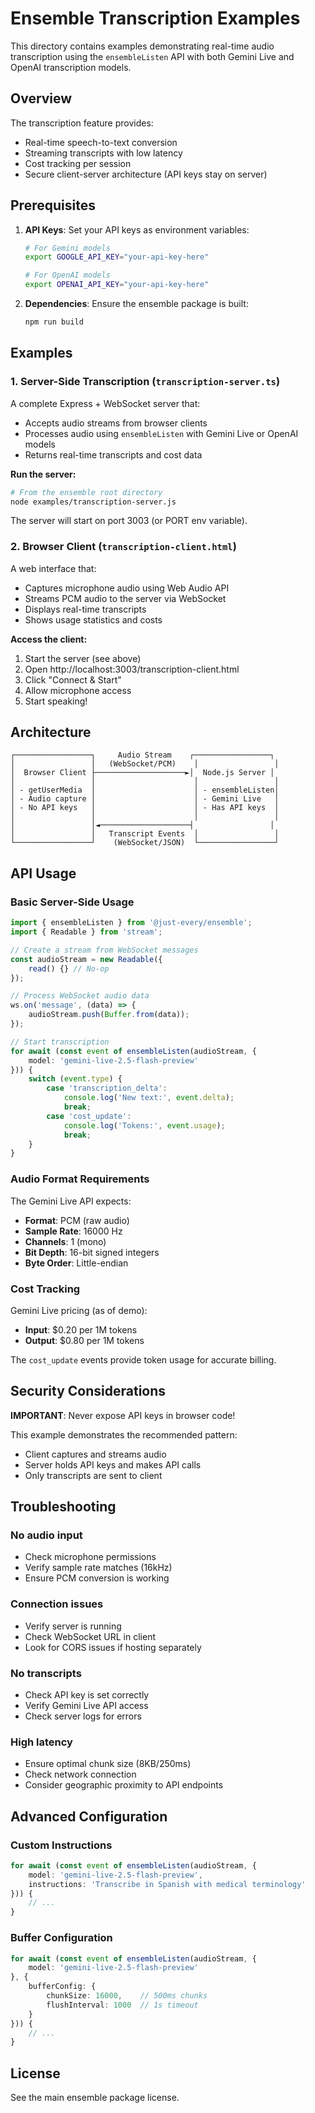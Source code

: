 # Ensemble Transcription Examples

This directory contains examples demonstrating real-time audio transcription using the `ensembleListen` API with both Gemini Live and OpenAI transcription models.

## Overview

The transcription feature provides:
- Real-time speech-to-text conversion
- Streaming transcripts with low latency
- Cost tracking per session
- Secure client-server architecture (API keys stay on server)

## Prerequisites

1. **API Keys**: Set your API keys as environment variables:
   ```bash
   # For Gemini models
   export GOOGLE_API_KEY="your-api-key-here"
   
   # For OpenAI models
   export OPENAI_API_KEY="your-api-key-here"
   ```

2. **Dependencies**: Ensure the ensemble package is built:
   ```bash
   npm run build
   ```

## Examples

### 1. Server-Side Transcription (`transcription-server.ts`)

A complete Express + WebSocket server that:
- Accepts audio streams from browser clients
- Processes audio using `ensembleListen` with Gemini Live or OpenAI models
- Returns real-time transcripts and cost data

**Run the server:**
```bash
# From the ensemble root directory
node examples/transcription-server.js
```

The server will start on port 3003 (or PORT env variable).

### 2. Browser Client (`transcription-client.html`)

A web interface that:
- Captures microphone audio using Web Audio API
- Streams PCM audio to the server via WebSocket
- Displays real-time transcripts
- Shows usage statistics and costs

**Access the client:**
1. Start the server (see above)
2. Open http://localhost:3003/transcription-client.html
3. Click "Connect & Start"
4. Allow microphone access
5. Start speaking!

## Architecture

```
┌─────────────────┐     Audio Stream    ┌─────────────────┐
│                 │   (WebSocket/PCM)    │                 │
│  Browser Client ├────────────────────►│  Node.js Server │
│                 │                      │                 │
│ - getUserMedia  │                      │ - ensembleListen│
│ - Audio capture │                      │ - Gemini Live   │
│ - No API keys   │                      │ - Has API keys  │
│                 │                      │                 │
│                 │◄────────────────────┤                 │
│                 │   Transcript Events  │                 │
└─────────────────┘    (WebSocket/JSON)  └─────────────────┘
```

## API Usage

### Basic Server-Side Usage

```typescript
import { ensembleListen } from '@just-every/ensemble';
import { Readable } from 'stream';

// Create a stream from WebSocket messages
const audioStream = new Readable({
    read() {} // No-op
});

// Process WebSocket audio data
ws.on('message', (data) => {
    audioStream.push(Buffer.from(data));
});

// Start transcription
for await (const event of ensembleListen(audioStream, {
    model: 'gemini-live-2.5-flash-preview'
})) {
    switch (event.type) {
        case 'transcription_delta':
            console.log('New text:', event.delta);
            break;
        case 'cost_update':
            console.log('Tokens:', event.usage);
            break;
    }
}
```

### Audio Format Requirements

The Gemini Live API expects:
- **Format**: PCM (raw audio)
- **Sample Rate**: 16000 Hz
- **Channels**: 1 (mono)
- **Bit Depth**: 16-bit signed integers
- **Byte Order**: Little-endian

### Cost Tracking

Gemini Live pricing (as of demo):
- **Input**: $0.20 per 1M tokens
- **Output**: $0.80 per 1M tokens

The `cost_update` events provide token usage for accurate billing.

## Security Considerations

**IMPORTANT**: Never expose API keys in browser code!

This example demonstrates the recommended pattern:
- Client captures and streams audio
- Server holds API keys and makes API calls
- Only transcripts are sent to client

## Troubleshooting

### No audio input
- Check microphone permissions
- Verify sample rate matches (16kHz)
- Ensure PCM conversion is working

### Connection issues
- Verify server is running
- Check WebSocket URL in client
- Look for CORS issues if hosting separately

### No transcripts
- Check API key is set correctly
- Verify Gemini Live API access
- Check server logs for errors

### High latency
- Ensure optimal chunk size (8KB/250ms)
- Check network connection
- Consider geographic proximity to API endpoints

## Advanced Configuration

### Custom Instructions

```typescript
for await (const event of ensembleListen(audioStream, {
    model: 'gemini-live-2.5-flash-preview',
    instructions: 'Transcribe in Spanish with medical terminology'
})) {
    // ...
}
```

### Buffer Configuration

```typescript
for await (const event of ensembleListen(audioStream, {
    model: 'gemini-live-2.5-flash-preview'
}, {
    bufferConfig: {
        chunkSize: 16000,    // 500ms chunks
        flushInterval: 1000  // 1s timeout
    }
})) {
    // ...
}
```

## License

See the main ensemble package license.